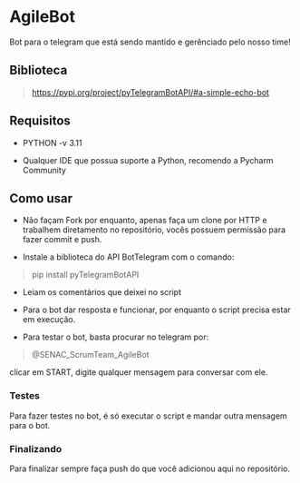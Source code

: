 # AgileBot
Bot para o telegram que está sendo mantido e gerênciado pelo nosso time!

## Biblioteca

> https://pypi.org/project/pyTelegramBotAPI/#a-simple-echo-bot

## Requisitos

  - PYTHON -v 3.11

  - Qualquer IDE que possua suporte a Python, recomendo a Pycharm Community

## Como usar

  - Não façam Fork por enquanto, apenas faça um clone por HTTP e trabalhem diretamento no repositório, vocês possuem permissão para fazer commit e push.

  - Instale a biblioteca do API BotTelegram com o comando:

  > pip install pyTelegramBotAPI
  
  - Leiam os comentários que deixei no script
  
  - Para o bot dar resposta e funcionar, por enquanto o script precisa estar em execução.
  
  - Para testar o bot, basta procurar no telegram por:
  > @SENAC_ScrumTeam_AgileBot
  
  clicar em START, digite qualquer mensagem para conversar com ele.

### Testes

  Para fazer testes no bot, é só executar o script e mandar outra mensagem para o bot.
  
### Finalizando

Para finalizar sempre faça push do que você adicionou aqui no repositório. 
